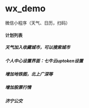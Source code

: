# wx_demo
微信小程序（天气、日历，扫码）

#### 计划列表
##### 天气加入收藏城市，可以搜索城市
##### 个人中心设置界面：七牛云uptoken设置
##### 增加地铁图，北上广深等
##### 增加股票行情
##### 济宁公交
